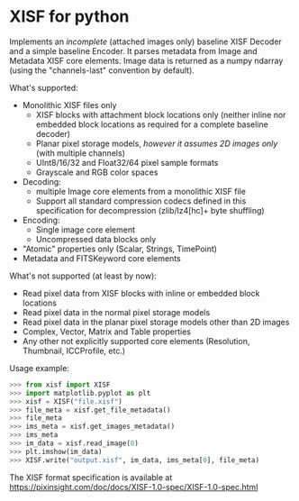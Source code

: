 # XISF for python

Implements an *incomplete* (attached images only) baseline XISF Decoder and a simple baseline Encoder. It parses metadata from Image and Metadata XISF core elements. Image data is returned as a numpy ndarray (using the "channels-last" convention by default). 

What's supported: 
- Monolithic XISF files only
  - XISF blocks with attachment block locations only (neither inline nor embedded block locations as required for a complete baseline decoder)
  - Planar pixel storage models, *however it assumes 2D images only* (with multiple channels)
  - UInt8/16/32 and Float32/64 pixel sample formats
  - Grayscale and RGB color spaces     
- Decoding:
  - multiple Image core elements from a monolithic XISF file
  - Support all standard compression codecs defined in this specification for decompression (zlib/lz4[hc]+ byte shuffling)
- Encoding:
  - Single image core element
  - Uncompressed data blocks only       
- "Atomic" properties only (Scalar, Strings, TimePoint)
- Metadata and FITSKeyword core elements

What's not supported (at least by now):
  - Read pixel data from XISF blocks with inline or embedded block locations
  - Read pixel data in the normal pixel storage models
  - Read pixel data in the planar pixel storage models other than 2D images
  - Complex, Vector, Matrix and Table properties
  - Any other not explicitly supported core elements (Resolution, Thumbnail, ICCProfile, etc.)

Usage example:
```python
>>> from xisf import XISF
>>> import matplotlib.pyplot as plt
>>> xisf = XISF("file.xisf")
>>> file_meta = xisf.get_file_metadata()    
>>> file_meta
>>> ims_meta = xisf.get_images_metadata()
>>> ims_meta
>>> im_data = xisf.read_image(0)
>>> plt.imshow(im_data)
>>> XISF.write("output.xisf", im_data, ims_meta[0], file_meta)
```

The XISF format specification is available at https://pixinsight.com/doc/docs/XISF-1.0-spec/XISF-1.0-spec.html
